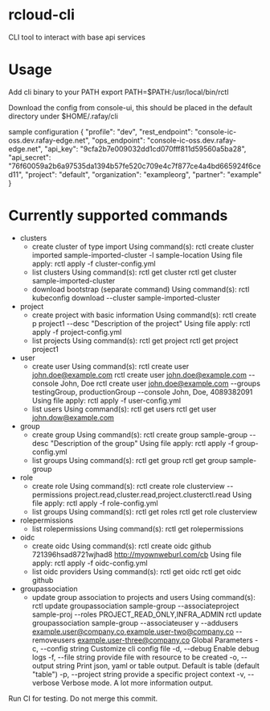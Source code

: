 # rcloud-cli

CLI tool to interact with base api services

# Usage

Add cli binary to your PATH
export PATH=$PATH:/usr/local/bin/rctl

Download the config from console-ui, this should be placed in the default directory under $HOME/.rafay/cli

sample configuration
{
    "profile": "dev",
    "rest_endpoint": "console-ic-oss.dev.rafay-edge.net",
    "ops_endpoint": "console-ic-oss.dev.rafay-edge.net",
    "api_key": "9cfa2b7e009032dd1cd070fff811d59560a5ba28",
    "api_secret": "76f60059a2b6a97535da1394b57fe520c709e4c7f877ce4a4bd665924f6ced11",
    "project": "default",
    "organization": "exampleorg",
    "partner": "example"
}

# Currently supported commands
- clusters
  - create cluster of type import
      Using command(s): 
        rctl create cluster imported sample-imported-cluster -l sample-location
      Using file apply: 
        rctl apply -f cluster-config.yml
  - list clusters
      Using command(s): 
        rctl get cluster
        rctl get cluster sample-imported-cluster
  - download bootstrap (separate command)
      Using command(s): 
        rctl kubeconfig download --cluster sample-imported-cluster
- project
  - create project with basic information
      Using command(s): 
        rctl create p project1 --desc "Description of the project"
      Using file apply: 
        rctl apply -f project-config.yml
  - list projects
      Using command(s): 
        rctl get project
        rctl get project project1
- user
  - create user
      Using command(s):
        rctl create user john.doe@example.com
        rctl create user john.doe@example.com --console John, Doe
        rctl create user john.doe@example.com  --groups testingGroup, productionGroup --console John, Doe, 4089382091
      Using file apply:
        rctl apply -f user-config.yml
  - list users
      Using command(s):
        rctl get users
        rctl get user john.dow@example.com
- group
  - create group
      Using command(s):
        rctl create group sample-group --desc "Description of the group"
      Using file apply:
        rctl apply -f group-config.yml
  - list groups
      Using command(s):
        rctl get group
        rctl get group sample-group
- role
  - create role
      Using command(s):
        rctl create role clusterview --permissions project.read,cluster.read,project.clusterctl.read
      Using file apply:
        rctl apply -f role-config.yml
  - list groups
      Using command(s):
        rctl get roles
        rctl get role clusterview
- rolepermissions
  - list rolepermissions
      Using command(s):
        rctl get rolepermissions
- oidc
  - create oidc
      Using command(s):
        rctl create oidc github 721396hsad8721wjhad8 http://myownweburl.com/cb
      Using file apply:
        rctl apply -f oidc-config.yml
  - list oidc providers
      Using command(s):
        rctl get oidc
        rctl get oidc github
- groupassociation
  - update group association to projects and users
    Using command(s):
      rctl update groupassociation sample-group --associateproject sample-proj --roles PROJECT_READ_ONLY,INFRA_ADMIN
      rctl update groupassociation sample-group  --associateuser y --addusers example.user@company.co,example.user-two@company.co --removeusers example.user-three@company.co
Global Parameters
  -c, --config string    Customize cli config file
  -d, --debug            Enable debug logs
  -f, --file string      provide file with resource to be created
  -o, --output string    Print json, yaml or table output. Default is table (default "table")
  -p, --project string   provide a specific project context
  -v, --verbose          Verbose mode. A lot more information output.

 Run CI for testing. Do not merge this commit.
